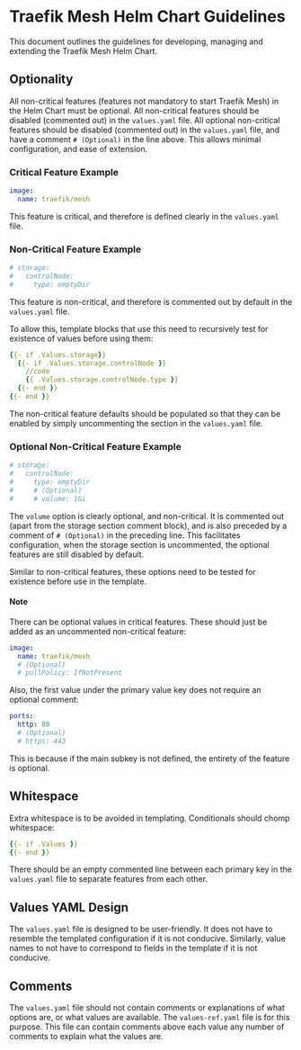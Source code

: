 # Traefik Mesh Helm Chart Guidelines

This document outlines the guidelines for developing, managing and extending the Traefik Mesh Helm Chart.

## Optionality

All non-critical features (features not mandatory to start Traefik Mesh) in the Helm Chart must be optional.
All non-critical features should be disabled (commented out) in the `values.yaml` file.
All optional non-critical features should be disabled (commented out) in the `values.yaml` file, and have a comment `# (Optional)` in the line above.
This allows minimal configuration, and ease of extension.

### Critical Feature Example

```yaml
image:
  name: traefik/mesh
```

This feature is critical, and therefore is defined clearly in the `values.yaml` file.

### Non-Critical Feature Example

```yaml
# storage:
#   controlNode:
#     type: emptyDir
```

This feature is non-critical, and therefore is commented out by default in the `values.yaml` file.

To allow this, template blocks that use this need to recursively test for existence of values before using them:

```yaml
{{- if .Values.storage}}
  {{- if .Values.storage.controlNode }}
    //code
    {{ .Values.storage.controlNode.type }}
  {{- end }}
{{- end }}
```

The non-critical feature defaults should be populated so that they can be enabled by simply uncommenting the section in the `values.yaml` file.

### Optional Non-Critical Feature Example

```yaml
# storage:
#   controlNode:
#     type: emptyDir
#     # (Optional)
#     # volume: 1Gi
```

The `volume` option is clearly optional, and non-critical.
It is commented out (apart from the storage section comment block), and is also preceded by a comment of `# (Optional)` in the preceding line.
This facilitates configuration, when the storage section is uncommented, the optional features are still disabled by default.

Similar to non-critical features, these options need to be tested for existence before use in the template.

#### Note

There can be optional values in critical features.
These should just be added as an uncommented non-critical feature:

```yaml
image:
  name: traefik/mesh
  # (Optional)
  # pullPolicy: IfNotPresent
```

Also, the first value under the primary value key does not require an optional comment:

```yaml
ports:
  http: 80
  # (Optional)
  # https: 443
```

This is because if the main subkey is not defined, the entirety of the feature is optional.

## Whitespace

Extra whitespace is to be avoided in templating.
Conditionals should chomp whitespace:

```yaml
{{- if .Values }}
{{- end }}
```

There should be an empty commented line between each primary key in the `values.yaml` file to separate features from each other.

## Values YAML Design

The `values.yaml` file is designed to be user-friendly.
It does not have to resemble the templated configuration if it is not conducive.
Similarly, value names to not have to correspond to fields in the template if it is not conducive.

## Comments

The `values.yaml` file should not contain comments or explanations of what options are, or what values are available.
The `values-ref.yaml` file is for this purpose.
This file can contain comments above each value any number of comments to explain what the values are.
